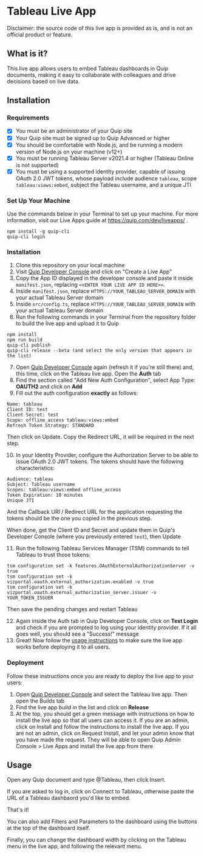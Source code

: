 # Tableau Live App 

Disclaimer: the source code of this live app is provided as is, and is not an official product or feature. 

## What is it?

This live app allows users to embed Tableau dashboards in Quip documents, making it easy to collaborate with colleagues and drive decisions based on live data.

## Installation

### Requirements

-   [x] You must be an administrator of your Quip site
-   [x] Your Quip site must be signed up to Quip Advanced or higher
-   [x] You should be comfortable with Node.js, and be running a modern version of Node.js on your machine (v12+)
-   [x] You must be running Tableau Server v2021.4 or higher (Tableau Online is not supported)
-   [x] You must be using a supported identity provider, capable of issuing OAuth 2.0 JWT tokens, whose payload include audience `tableau`, scope `tableau:views:embed`, subject the Tableau username, and a unique JTI

### Set Up Your Machine

Use the commands below in your Terminal to set up your machine. For more information, visit our Live Apps guide at https://quip.com/dev/liveapps/ .

```
npm install -g quip-cli
quip-cli login
```

### Installation

1. Clone this repository on your local machine
2. Visit [Quip Developer Console](https://quip.com/dev/console) and click on "Create a Live App"
3. Copy the App ID displayed in the developer console and paste it inside `manifest.json`, replacing `<<ENTER YOUR LIVE APP ID HERE>>`.
4. Inside `manifest.json`, replace `HTTPS://YOUR_TABLEAU_SERVER_DOMAIN` with your actual Tableau Server domain
5. Inside `src/config.ts`, replace `HTTPS://YOUR_TABLEAU_SERVER_DOMAIN` with your actual Tableau Server domain
6. Run the following commands in your Terminal from the repository folder to build the live app and upload it to Quip

```
npm install
npm run build
quip-cli publish
quip-cli release --beta (and select the only version that appears in the list)
```

7. Open [Quip Developer Console](https://quip.com/dev/console) again (refresh it if you're still there) and, this time, click on the Tableau live app. Open the **Auth** tab
8. Find the section called "Add New Auth Configuration", select App Type: **OAUTH2** and click on **Add**
9. Fill out the auth configuration **exactly** as follows:

```
Name: tableau
Client ID: test
Client Secret: test
Scope: offline_access tableau:views:embed
Refresh Token Strategy: STANDARD
```

Then click on Update. Copy the Redirect URL, it will be required in the next step.

10. In your Identity Provider, configure the Authorization Server to be able to issue OAuth 2.0 JWT tokens. The tokens should have the following characteristics:

```
Audience: tableau
Subject: Tableau username
Scopes: tableau:views:embed offline_access
Token Expiration: 10 minutes
Unique JTI
```

And the Callback URI / Redirect URL for the application requesting the tokens should be the one you copied in the previous step.

When done, get the Client ID and Secret and update them in Quip's Developer Console (where you previously entered `test`), then Update

11. Run the following Tableau Services Manager (TSM) commands to tell Tableau to trust those tokens:

```
tsm configuration set -k features.OAuthExternalAuthorizationServer -v true
tsm configuration set -k vizportal.oauth.external_authorization.enabled -v true
tsm configuration set -k vizportal.oauth.external_authorization_server.issuer -v YOUR_TOKEN_ISSUER
```

Then save the pending changes and restart Tableau

12. Again inside the Auth tab in Quip Developer Console, click on **Test Login** and check if you are prompted to log using your identity provider. If it all goes well, you should see a "Success!" message
13. Great! Now follow the [usage instructions](#usage) to make sure the live app works before deploying it to all users.

### Deployment

Follow these instructions once you are ready to deploy the live app to your users:

1. Open [Quip Developer Console](https://quip.com/dev/console) and select the Tableau live app. Then open the Builds tab
2. Find the live app build in the list and click on **Release**
3. At the top, you should get a green message with instructions on how to install the live app so that all users can access it. If you are an admin, click on Install and follow the instructions to install the live app. If you are not an admin, click on Request Install, and let your admin know that you have made the request. They will be able to open Quip Admin Console > Live Apps and install the live app from there

## Usage

Open any Quip document and type @Tableau, then click Insert.

If you are asked to log in, click on Connect to Tableau, otherwise paste the URL of a Tableau dashbaord you'd like to embed.

That's it!

You can also add Filters and Parameters to the dashboard using the buttons at the top of the dashboard itself.

Finally, you can change the dashboard width by clicking on the Tableau menu in the live app, and following the relevant menu.

